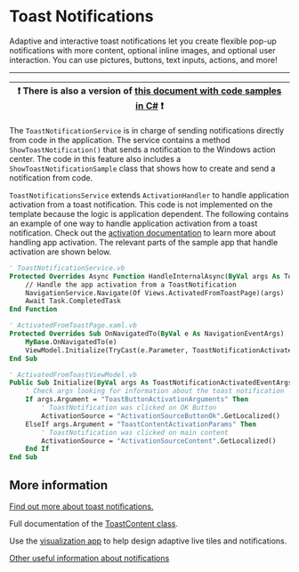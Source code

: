 # Toast Notifications

Adaptive and interactive toast notifications let you create flexible pop-up notifications with more content, optional inline images, and optional user interaction. You can use pictures, buttons, text inputs, actions, and more!

---

:heavy_exclamation_mark: There is also a version of [this document with code samples in C#](./toast-notifications.md) :heavy_exclamation_mark: |
---------------------------------------------------------------------------------------------------------------------------------------- |

The `ToastNotificationService` is in charge of sending notifications directly from code in the application. The service contains a method `ShowToastNotification()` that sends a notification to the Windows action center. The code in this feature also includes a `ShowToastNotificationSample` class that shows how to create and send a notification from code.

`ToastNotificationsService` extends `ActivationHandler` to handle application activation from a toast notification. This code is not implemented on the template because the logic is application dependent. The following contains an example of one way to handle application activation from a toast notification.
Check out the [activation documentation](../activation.vb.md) to learn more about handling app activation.
The relevant parts of the sample app that handle activation are shown below.

```vb
' ToastNotificationService.vb
Protected Overrides Async Function HandleInternalAsync(ByVal args As ToastNotificationActivatedEventArgs) As Task
    // Handle the app activation from a ToastNotification
    NavigationService.Navigate(Of Views.ActivatedFromToastPage)(args)
    Await Task.CompletedTask
End Function

' ActivatedFromToastPage.xaml.vb
Protected Overrides Sub OnNavigatedTo(ByVal e As NavigationEventArgs)
    MyBase.OnNavigatedTo(e)
    ViewModel.Initialize(TryCast(e.Parameter, ToastNotificationActivatedEventArgs))
End Sub

' ActivatedFromToastViewModel.vb
Public Sub Initialize(ByVal args As ToastNotificationActivatedEventArgs)
    ' Check args looking for information about the toast notification
    If args.Argument = "ToastButtonActivationArguments" Then
        ' ToastNotification was clicked on OK Button
        ActivationSource = "ActivationSourceButtonOk".GetLocalized()
    ElseIf args.Argument = "ToastContentActivationParams" Then
        ' ToastNotification was clicked on main content
        ActivationSource = "ActivationSourceContent".GetLocalized()
    End If
End Sub
```

## More information

[Find out more about toast notifications.](https://docs.microsoft.com/windows/uwp/controls-and-patterns/tiles-and-notifications-adaptive-interactive-toasts)

Full documentation of the [ToastContent class](https://docs.microsoft.com/dotnet/api/microsoft.toolkit.uwp.notifications.toastcontent).

Use the [visualization app](https://docs.microsoft.com/windows/uwp/controls-and-patterns/tiles-and-notifications-notifications-visualizer) to help design adaptive live tiles and notifications.

[Other useful information about notifications](../notifications.vb.md#other-useful-links-about-notifications)
